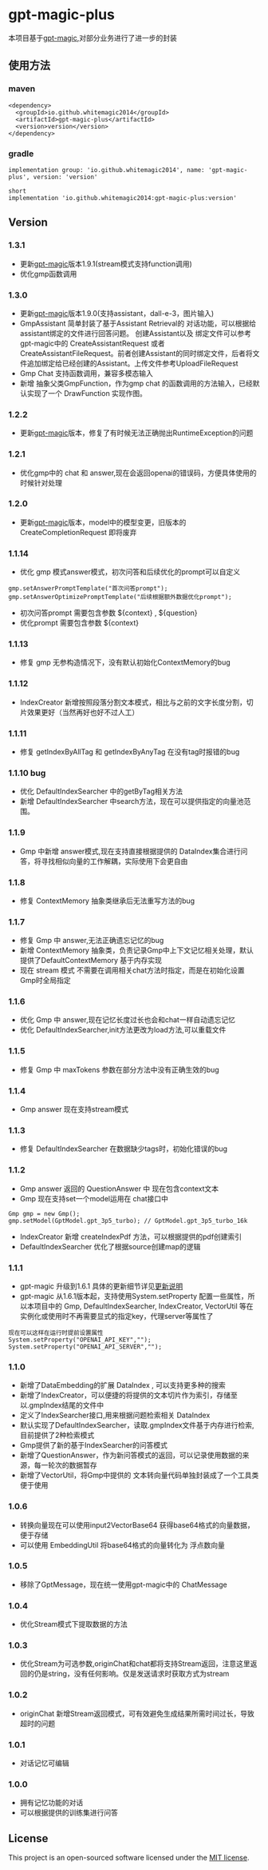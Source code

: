 # gpt-magic-plus

本项目基于[gpt-magic](https://github.com/WhiteMagic2014/gpt-magic.git),对部分业务进行了进一步的封装

## 使用方法

### maven

```
<dependency>
  <groupId>io.github.whitemagic2014</groupId>
  <artifactId>gpt-magic-plus</artifactId>
  <version>version</version>
</dependency>
```

### gradle

```
implementation group: 'io.github.whitemagic2014', name: 'gpt-magic-plus', version: 'version'

short
implementation 'io.github.whitemagic2014:gpt-magic-plus:version'
```

## Version

### 1.3.1

- 更新[gpt-magic](https://github.com/WhiteMagic2014/gpt-magic.git)版本1.9.1(stream模式支持function调用)
- 优化gmp函数调用

### 1.3.0

- 更新[gpt-magic](https://github.com/WhiteMagic2014/gpt-magic.git)版本1.9.0(支持assistant，dall-e-3，图片输入)
- GmpAssistant 简单封装了基于Assistant Retrieval的 对话功能，可以根据给assistant绑定的文件进行回答问题。
  创建Assistant以及 绑定文件可以参考gpt-magic中的 CreateAssistantRequest 或者
  CreateAssistantFileRequest。前者创建Assistant的同时绑定文件，后者将文件追加绑定给已经创建的Assistant。上传文件参考UploadFileRequest
- Gmp Chat 支持函数调用，兼容多模态输入
- 新增 抽象父类GmpFunction，作为gmp chat 的函数调用的方法输入，已经默认实现了一个 DrawFunction 实现作图。

### 1.2.2

- 更新[gpt-magic](https://github.com/WhiteMagic2014/gpt-magic.git)版本，修复了有时候无法正确抛出RuntimeException的问题

### 1.2.1

- 优化gmp中的 chat 和 answer,现在会返回openai的错误码，方便具体使用的时候针对处理

### 1.2.0

- 更新[gpt-magic](https://github.com/WhiteMagic2014/gpt-magic.git)版本，model中的模型变更，旧版本的CreateCompletionRequest
  即将废弃

### 1.1.14

- 优化 gmp 模式answer模式，初次问答和后续优化的prompt可以自定义

```
gmp.setAnswerPromptTemplate("首次问答prompt");
gmp.setAnswerOptimizePromptTemplate("后续根据额外数据优化prompt");
```

- 初次问答prompt 需要包含参数 ${context} , ${question}
- 优化prompt 需要包含参数 ${context}

### 1.1.13

- 修复 gmp 无参构造情况下，没有默认初始化ContextMemory的bug

### 1.1.12

- IndexCreator 新增按照段落分割文本模式，相比与之前的文字长度分割，切片效果更好（当然再好也好不过人工）

### 1.1.11

- 修复 getIndexByAllTag 和 getIndexByAnyTag 在没有tag时报错的bug

### 1.1.10 bug

- 优化 DefaultIndexSearcher 中的getByTag相关方法
- 新增 DefaultIndexSearcher 中search方法，现在可以提供指定的向量池范围。

### 1.1.9

- Gmp 中新增 answer模式,现在支持直接根据提供的 DataIndex集合进行问答，将寻找相似向量的工作解耦，实际使用下会更自由

### 1.1.8

- 修复 ContextMemory 抽象类继承后无法重写方法的bug

### 1.1.7

- 修复 Gmp 中 answer,无法正确遗忘记忆的bug
- 新增 ContextMemory 抽象类，负责记录Gmp中上下文记忆相关处理，默认提供了DefaultContextMemory 基于内存实现
- 现在 stream 模式 不需要在调用相关chat方法时指定，而是在初始化设置Gmp时全局指定

### 1.1.6

- 优化 Gmp 中 answer,现在记忆长度过长也会和chat一样自动遗忘记忆
- 优化 DefaultIndexSearcher,init方法更改为load方法,可以重载文件

### 1.1.5

- 修复 Gmp 中 maxTokens 参数在部分方法中没有正确生效的bug

### 1.1.4

- Gmp answer 现在支持stream模式

### 1.1.3

- 修复 DefaultIndexSearcher 在数据缺少tags时，初始化错误的bug

### 1.1.2

- Gmp answer 返回的 QuestionAnswer 中 现在包含context文本
- Gmp 现在支持set一个model运用在 chat接口中

```
Gmp gmp = new Gmp();
gmp.setModel(GptModel.gpt_3p5_turbo); // GptModel.gpt_3p5_turbo_16k
```

- IndexCreator 新增 createIndexPdf 方法，可以根据提供的pdf创建索引
- DefaultIndexSearcher 优化了根据source创建map的逻辑

### 1.1.1

- gpt-magic 升级到1.6.1 具体的更新细节详见[更新说明](https://github.com/WhiteMagic2014/gpt-magic)
- gpt-magic 从1.6.1版本起，支持使用System.setProperty 配置一些属性，所以本项目中的 Gmp, DefaultIndexSearcher,
  IndexCreator, VectorUtil 等在实例化或使用时不再需要显式的指定key，代理server等属性了

```
现在可以这样在运行时提前设置属性
System.setProperty("OPENAI_API_KEY","");
System.setProperty("OPENAI_API_SERVER","");
```

### 1.1.0

- 新增了DataEmbedding的扩展 DataIndex , 可以支持更多种的搜索
- 新增了IndexCreator，可以便捷的将提供的文本切片作为索引，存储至 以.gmpIndex结尾的文件中
- 定义了IndexSearcher接口,用来根据问题检索相关 DataIndex
- 默认实现了DefaultIndexSearcher，读取.gmpIndex文件基于内存进行检索,目前提供了2种检索模式
- Gmp提供了新的基于IndexSearcher的问答模式
- 新增了QuestionAnswer，作为新问答模式的返回，可以记录使用数据的来源，每一轮次的数据暂存
- 新增了VectorUtil，将Gmp中提供的 文本转向量代码单独封装成了一个工具类便于使用

### 1.0.6

- 转换向量现在可以使用input2VectorBase64 获得base64格式的向量数据，便于存储
- 可以使用 EmbeddingUtil 将base64格式的向量转化为 浮点数向量

### 1.0.5

- 移除了GptMessage，现在统一使用gpt-magic中的 ChatMessage

### 1.0.4

- 优化Stream模式下提取数据的方法

### 1.0.3

- 优化Stream为可选参数,originChat和chat都将支持Stream返回，注意这里返回的仍是string，没有任何影响。仅是发送请求时获取方式为stream

### 1.0.2

- originChat 新增Stream返回模式，可有效避免生成结果所需时间过长，导致超时的问题

### 1.0.1

- 对话记忆可编辑

### 1.0.0

- 拥有记忆功能的对话
- 可以根据提供的训练集进行问答

## License

This project is an open-sourced software licensed under the [MIT license](LICENSE).